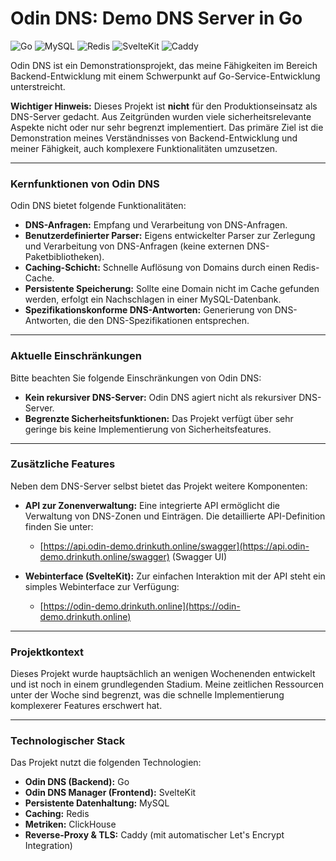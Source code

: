 # Odin DNS: Demo DNS Server in Go

![Go](https://img.shields.io/badge/Go-00ADD8?style=for-the-badge&logo=go&logoColor=white)
![MySQL](https://img.shields.io/badge/MySQL-005C84?style=for-the-badge&logo=mysql&logoColor=white)
![Redis](https://img.shields.io/badge/Redis-CC2921?style=for-the-badge&logo=redis&logoColor=white)
![SvelteKit](https://img.shields.io/badge/SvelteKit-FF3E00?style=for-the-badge&logo=svelte&logoColor=white)
![Caddy](https://img.shields.io/badge/Caddy-248043?style=for-the-badge&logo=caddy&logoColor=white)

Odin DNS ist ein Demonstrationsprojekt, das meine Fähigkeiten im Bereich Backend-Entwicklung mit einem Schwerpunkt auf Go-Service-Entwicklung unterstreicht.

**Wichtiger Hinweis:** Dieses Projekt ist **nicht** für den Produktionseinsatz als DNS-Server gedacht. Aus Zeitgründen wurden viele sicherheitsrelevante Aspekte nicht oder nur sehr begrenzt implementiert. Das primäre Ziel ist die Demonstration meines Verständnisses von Backend-Entwicklung und meiner Fähigkeit, auch komplexere Funktionalitäten umzusetzen.

---

### Kernfunktionen von Odin DNS

Odin DNS bietet folgende Funktionalitäten:

- **DNS-Anfragen:** Empfang und Verarbeitung von DNS-Anfragen.
- **Benutzerdefinierter Parser:** Eigens entwickelter Parser zur Zerlegung und Verarbeitung von DNS-Anfragen (keine externen DNS-Paketbibliotheken).
- **Caching-Schicht:** Schnelle Auflösung von Domains durch einen Redis-Cache.
- **Persistente Speicherung:** Sollte eine Domain nicht im Cache gefunden werden, erfolgt ein Nachschlagen in einer MySQL-Datenbank.
- **Spezifikationskonforme DNS-Antworten:** Generierung von DNS-Antworten, die den DNS-Spezifikationen entsprechen.

---

### Aktuelle Einschränkungen

Bitte beachten Sie folgende Einschränkungen von Odin DNS:

- **Kein rekursiver DNS-Server:** Odin DNS agiert nicht als rekursiver DNS-Server.
- **Begrenzte Sicherheitsfunktionen:** Das Projekt verfügt über sehr geringe bis keine Implementierung von Sicherheitsfeatures.

---

### Zusätzliche Features

Neben dem DNS-Server selbst bietet das Projekt weitere Komponenten:

- **API zur Zonenverwaltung:** Eine integrierte API ermöglicht die Verwaltung von DNS-Zonen und Einträgen. Die detaillierte API-Definition finden Sie unter:
  - [https://api.odin-demo.drinkuth.online/swagger](https://api.odin-demo.drinkuth.online/swagger) (Swagger UI)

- **Webinterface (SvelteKit):** Zur einfachen Interaktion mit der API steht ein simples Webinterface zur Verfügung:
  - [https://odin-demo.drinkuth.online](https://odin-demo.drinkuth.online)

---

### Projektkontext

Dieses Projekt wurde hauptsächlich an wenigen Wochenenden entwickelt und ist noch in einem grundlegenden Stadium. Meine zeitlichen Ressourcen unter der Woche sind begrenzt, was die schnelle Implementierung komplexerer Features erschwert hat.

---

### Technologischer Stack

Das Projekt nutzt die folgenden Technologien:

- **Odin DNS (Backend):** Go
- **Odin DNS Manager (Frontend):** SvelteKit
- **Persistente Datenhaltung:** MySQL
- **Caching:** Redis
- **Metriken:** ClickHouse
- **Reverse-Proxy & TLS:** Caddy (mit automatischer Let's Encrypt Integration)
